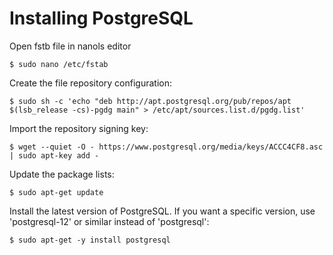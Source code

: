 # Installing PostgreSQL

Open fstb file in nanols editor

    $ sudo nano /etc/fstab  

Create the file repository configuration:
    
    $ sudo sh -c 'echo "deb http://apt.postgresql.org/pub/repos/apt $(lsb_release -cs)-pgdg main" > /etc/apt/sources.list.d/pgdg.list'

Import the repository signing key:
    
    $ wget --quiet -O - https://www.postgresql.org/media/keys/ACCC4CF8.asc | sudo apt-key add -

Update the package lists:
    
    $ sudo apt-get update

Install the latest version of PostgreSQL.
If you want a specific version, use 'postgresql-12' or similar instead of 'postgresql':

    $ sudo apt-get -y install postgresql